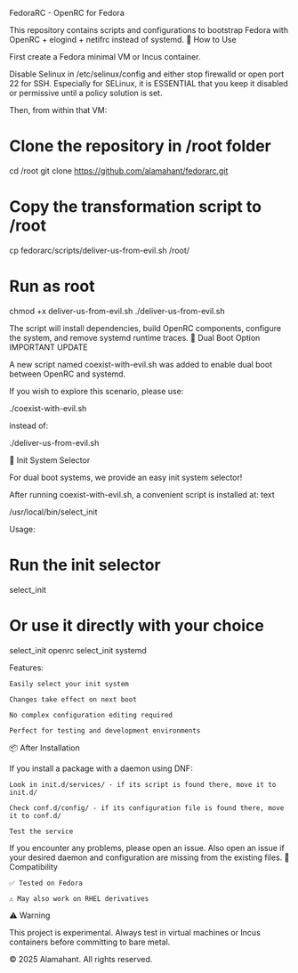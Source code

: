 FedoraRC - OpenRC for Fedora

This repository contains scripts and configurations to bootstrap Fedora with OpenRC + elogind + netifrc instead of systemd.
🚀 How to Use

First create a Fedora minimal VM or Incus container.

Disable Selinux in /etc/selinux/config and either stop firewalld or open port 22 for SSH.
Especially for SELinux, it is ESSENTIAL that you keep it disabled or permissive until a policy solution is set.

Then, from within that VM:


# Clone the repository in /root folder
cd /root
git clone https://github.com/alamahant/fedorarc.git

# Copy the transformation script to /root
cp fedorarc/scripts/deliver-us-from-evil.sh /root/

# Run as root
chmod +x deliver-us-from-evil.sh
./deliver-us-from-evil.sh

The script will install dependencies, build OpenRC components, configure the system, and remove systemd runtime traces.
🔄 Dual Boot Option
IMPORTANT UPDATE

A new script named coexist-with-evil.sh was added to enable dual boot between OpenRC and systemd.

If you wish to explore this scenario, please use:


./coexist-with-evil.sh

instead of:


./deliver-us-from-evil.sh

🎯 Init System Selector

For dual boot systems, we provide an easy init system selector!

After running coexist-with-evil.sh, a convenient script is installed at:
text

/usr/local/bin/select_init

Usage:


# Run the init selector
select_init

# Or use it directly with your choice
select_init openrc
select_init systemd

Features:

    Easily select your init system

    Changes take effect on next boot

    No complex configuration editing required

    Perfect for testing and development environments

📦 After Installation

If you install a package with a daemon using DNF:

    Look in init.d/services/ - if its script is found there, move it to init.d/

    Check conf.d/config/ - if its configuration file is found there, move it to conf.d/

    Test the service

If you encounter any problems, please open an issue. Also open an issue if your desired daemon and configuration are missing from the existing files.
🔧 Compatibility

    ✅ Tested on Fedora

    ⚠️ May also work on RHEL derivatives

⚠️ Warning

This project is experimental.
Always test in virtual machines or Incus containers before committing to bare metal.

© 2025 Alamahant. All rights reserved.